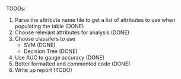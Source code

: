 TODOs:

1. Parse the attribute name file to get a list of attributes to use when populating the table (DONE)
2. Choose relevant attributes for analysis (DONE)
3. Choose classifers to use
   - SVM (DONE)
   - Decision Tree (DONE)
4. Use AUC to gauge accuracy (DONE)
5. Better formatted and commented code (DONE)
6. Write up report (TODO)